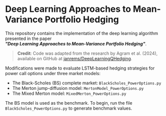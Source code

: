 # Deep Learning Approaches to Mean-Variance Portfolio Hedging

This repository contains the implementation of the deep learning algorithm presented in the paper  
_**"Deep Learning Approaches to Mean-Variance Portfolio Hedging"**_.

> **Credit**: Code was adapted from the research by Agram et al. (2024), available on GitHub at [janrems/DeepLearningQHedging](https://github.com/janrems/DeepLearningQHedging).

Modifications were made to evaluate LSTM-based hedging strategies for power call options under three market models:

- The Black-Scholes (BS) complete market: `BlackScholes_PowerOptions.py`  
- The Merton jump-diffusion model: `MertonModel_PowerOptions.py`  
- The Mixed Merton model: `MixedMerton_PowerOptions.py` 

The BS model is used as the benchmark. To begin, run the file `BlackScholes_PowerOptions.py` to generate benchmark values.
